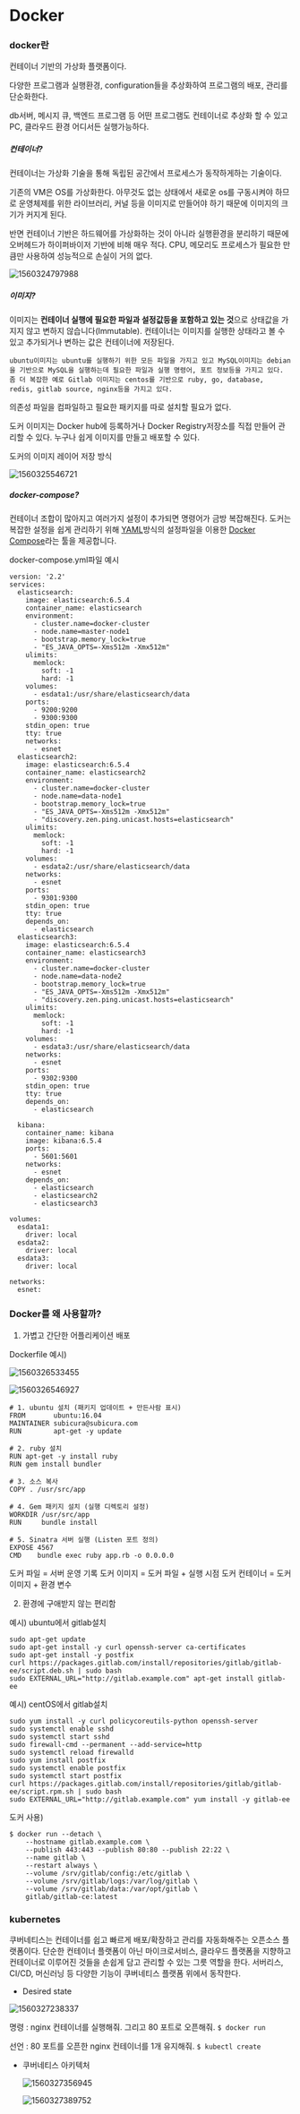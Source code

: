 # Docker

### docker란

컨테이너 기반의 가상화 플랫폼이다.

다양한 프로그램과 실행환경, configuration들을 추상화하여 프로그램의 배포, 관리를 단순화한다.

db서버, 메시지 큐, 백엔드 프로그램 등 어떤 프로그램도 컨테이너로 추상화 할 수 있고 PC, 클라우드 환경 어디서든 실행가능하다.



##### 컨테이너?

컨테이너는 가상화 기술을 통해 독립된 공간에서 프로세스가 동작하게하는 기술이다.

기존의 VM은 OS를 가상화한다.  아무것도 없는 상태에서 새로운 os를 구동시켜야 하므로 운영체제를 위한 라이브러리, 커널 등을 이미지로 만들어야 하기 때문에 이미지의 크기가 커지게 된다. 

반면 컨테이너 기반은 하드웨어를 가상화하는 것이 아니라 실행환경을 분리하기 때문에 오버헤드가 하이퍼바이저 기반에 비해 매우 적다. CPU, 메모리도 프로세스가 필요한 만큼만 사용하여 성능적으로 손실이 거의 없다.

![1560324797988](../img/1560324797988.png)

##### 이미지?

이미지는 **컨테이너 실행에 필요한 파일과 설정값등을 포함하고 있는 것**으로 상태값을 가지지 않고 변하지 않습니다(Immutable).  컨테이너는 이미지를 실행한 상태라고 볼 수 있고 추가되거나 변하는 값은 컨테이너에 저장된다. 

```
ubuntu이미지는 ubuntu를 실행하기 위한 모든 파일을 가지고 있고 MySQL이미지는 debian을 기반으로 MySQL을 실행하는데 필요한 파일과 실행 명령어, 포트 정보등을 가지고 있다. 좀 더 복잡한 예로 Gitlab 이미지는 centos를 기반으로 ruby, go, database, redis, gitlab source, nginx등을 가지고 있다.
```

의존성 파일을 컴파일하고 필요한 패키지를 따로 설치할 필요가 없다. 

도커 이미지는 Docker hub에 등록하거나 Docker Registry저장소를 직접 만들어 관리할 수 있다. 누구나 쉽게 이미지를 만들고 배포할 수 있다.

도커의 이미지 레이어 저장 방식

![1560325546721](../img/1560325546721.png)



##### docker-compose?

컨테이너 조합이 많아지고 여러가지 설정이 추가되면 명령어가 금방 복잡해진다.  도커는 복잡한 설정을 쉽게 관리하기 위해 [YAML](https://en.wikipedia.org/wiki/YAML)방식의 설정파일을 이용한 [Docker Compose](https://docs.docker.com/compose/)라는 툴을 제공합니다. 

docker-compose.yml파일 예시

```
version: '2.2'
services:
  elasticsearch:
    image: elasticsearch:6.5.4
    container_name: elasticsearch
    environment:
      - cluster.name=docker-cluster
      - node.name=master-node1
      - bootstrap.memory_lock=true
      - "ES_JAVA_OPTS=-Xms512m -Xmx512m"
    ulimits:
      memlock:
        soft: -1
        hard: -1
    volumes:
      - esdata1:/usr/share/elasticsearch/data
    ports:
      - 9200:9200
      - 9300:9300
    stdin_open: true
    tty: true
    networks:
      - esnet
  elasticsearch2:
    image: elasticsearch:6.5.4
    container_name: elasticsearch2
    environment:
      - cluster.name=docker-cluster
      - node.name=data-node1
      - bootstrap.memory_lock=true
      - "ES_JAVA_OPTS=-Xms512m -Xmx512m"
      - "discovery.zen.ping.unicast.hosts=elasticsearch"
    ulimits:
      memlock:
        soft: -1
        hard: -1
    volumes:
      - esdata2:/usr/share/elasticsearch/data
    networks:
      - esnet
    ports:
      - 9301:9300
    stdin_open: true
    tty: true
    depends_on:
      - elasticsearch
  elasticsearch3:
    image: elasticsearch:6.5.4
    container_name: elasticsearch3
    environment:
      - cluster.name=docker-cluster
      - node.name=data-node2
      - bootstrap.memory_lock=true
      - "ES_JAVA_OPTS=-Xms512m -Xmx512m"
      - "discovery.zen.ping.unicast.hosts=elasticsearch"
    ulimits:
      memlock:
        soft: -1
        hard: -1
    volumes:
      - esdata3:/usr/share/elasticsearch/data
    networks:
      - esnet
    ports:
      - 9302:9300
    stdin_open: true
    tty: true
    depends_on:
      - elasticsearch

  kibana:
    container_name: kibana
    image: kibana:6.5.4
    ports:
      - 5601:5601
    networks:
      - esnet
    depends_on:
      - elasticsearch
      - elasticsearch2
      - elasticsearch3

volumes:
  esdata1:
    driver: local
  esdata2:
    driver: local
  esdata3:
    driver: local

networks:
  esnet:
```



### Docker를 왜 사용할까?

1. 가볍고 간단한 어플리케이션 배포

Dockerfile 예시)

![1560326533455](../img/1560326533455.png)

![1560326546927](../img/1560326546927.png)

```
# 1. ubuntu 설치 (패키지 업데이트 + 만든사람 표시)
FROM       ubuntu:16.04
MAINTAINER subicura@subicura.com
RUN        apt-get -y update

# 2. ruby 설치
RUN apt-get -y install ruby
RUN gem install bundler

# 3. 소스 복사
COPY . /usr/src/app

# 4. Gem 패키지 설치 (실행 디렉토리 설정)
WORKDIR /usr/src/app
RUN     bundle install

# 5. Sinatra 서버 실행 (Listen 포트 정의)
EXPOSE 4567
CMD    bundle exec ruby app.rb -o 0.0.0.0
```

도커 파일 = 서버 운영 기록
도커 이미지 = 도커 파일 + 실행 시점
도커 컨테이너 = 도커 이미지 + 환경 변수



2. 환경에 구애받지 않는 편리함

예시) ubuntu에서 gitlab설치

```
sudo apt-get update
sudo apt-get install -y curl openssh-server ca-certificates
sudo apt-get install -y postfix
curl https://packages.gitlab.com/install/repositories/gitlab/gitlab-ee/script.deb.sh | sudo bash
sudo EXTERNAL_URL="http://gitlab.example.com" apt-get install gitlab-ee
```

예시) centOS에서 gitlab설치

```
sudo yum install -y curl policycoreutils-python openssh-server
sudo systemctl enable sshd
sudo systemctl start sshd
sudo firewall-cmd --permanent --add-service=http
sudo systemctl reload firewalld
sudo yum install postfix
sudo systemctl enable postfix
sudo systemctl start postfix
curl https://packages.gitlab.com/install/repositories/gitlab/gitlab-ee/script.rpm.sh | sudo bash
sudo EXTERNAL_URL="http://gitlab.example.com" yum install -y gitlab-ee
```

도커 사용)

```
$ docker run --detach \
    --hostname gitlab.example.com \
    --publish 443:443 --publish 80:80 --publish 22:22 \
    --name gitlab \
    --restart always \
    --volume /srv/gitlab/config:/etc/gitlab \
    --volume /srv/gitlab/logs:/var/log/gitlab \
    --volume /srv/gitlab/data:/var/opt/gitlab \
    gitlab/gitlab-ce:latest
```



### kubernetes

쿠버네티스는 컨테이너를 쉽고 빠르게 배포/확장하고 관리를 자동화해주는 오픈소스 플랫폼이다. 단순한 컨테이너 플랫폼이 아닌 마이크로서비스, 클라우드 플랫폼을 지향하고 컨테이너로 이루어진 것들을 손쉽게 담고 관리할 수 있는 그릇 역할을 한다. 서버리스, CI/CD, 머신러닝 등 다양한 기능이 쿠버네티스 플랫폼 위에서 동작한다.

* Desired state

![1560327238337](../img/1560327238337.png)

명령 : nginx 컨테이너를 실행해줘. 그리고 80 포트로 오픈해줘. ```$ docker run```

선언 : 80 포트를 오픈한 nginx 컨테이너를 1개 유지해줘. ```$ kubectl create```



* 쿠버네티스 아키텍처

  ![1560327356945](../img/1560327356945.png)

  ![1560327389752](C:\Users\016sd\AppData\Roaming\Typora\typora-user-images\1560327389752.png)




